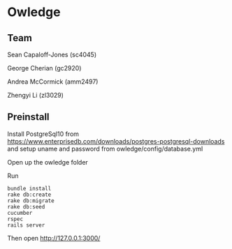 # Owledge

## Team
Sean Capaloff-Jones (sc4045)

George Cherian (gc2920)

Andrea McCormick (amm2497)

Zhengyi Li (zl3029)


## Preinstall


Install PostgreSql10 from https://www.enterprisedb.com/downloads/postgres-postgresql-downloads and setup uname and password from owledge/config/database.yml

Open up the owledge folder

Run
```
bundle install 
rake db:create 
rake db:migrate
rake db:seed
cucumber
rspec
rails server

```
Then open http://127.0.0.1:3000/
